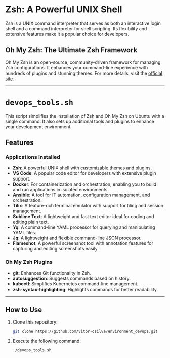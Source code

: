 # Zsh: A Powerful UNIX Shell

Zsh is a UNIX command interpreter that serves as both an interactive login shell and a command interpreter for shell scripting. Its flexibility and extensive features make it a popular choice for developers.

## Oh My Zsh: The Ultimate Zsh Framework

Oh My Zsh is an open-source, community-driven framework for managing Zsh configurations. It enhances your command-line experience with hundreds of plugins and stunning themes. For more details, visit the [official site](https://ohmyz.sh/).

---

# `devops_tools.sh`

This script simplifies the installation of Zsh and Oh My Zsh on Ubuntu with a single command. It also sets up additional tools and plugins to enhance your development environment.

## Features

### Applications Installed
- **Zsh**: A powerful UNIX shell with customizable themes and plugins.
- **VS Code**: A popular code editor for developers with extensive plugin support.
- **Docker**: For containerization and orchestration, enabling you to build and run applications in isolated environments.
- **Ansible**: A tool for IT automation, configuration management, and orchestration.
- **Tilix**: A feature-rich terminal emulator with support for tiling and session management.
- **Sublime Text**: A lightweight and fast text editor ideal for coding and editing plain text.
- **Yq**: A command-line YAML processor for querying and manipulating YAML files.
- **Jq**: A lightweight and flexible command-line JSON processor.
- **Flameshot**: A powerful screenshot tool with annotation features for capturing and editing screenshots easily.

### Oh My Zsh Plugins
- **git**: Enhances Git functionality in Zsh.
- **autosuggestion**: Suggests commands based on history.
- **kubectl**: Simplifies Kubernetes command-line management.
- **zsh-syntax-highlighting**: Highlights commands for better readability.

---

## How to Use

1. Clone this repository:
   ```bash
   git clone https://github.com/vitor-csilva/environment_devops.git

2. Execute the following command:
   ```bash
   ./devops_tools.sh

